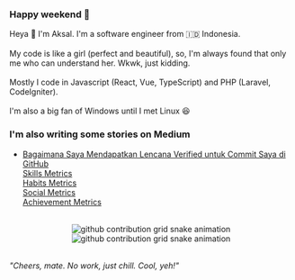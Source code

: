 ### Happy weekend 🥰<br>
Heya 👋 I'm Aksal. I'm a software engineer from 🇮🇩 Indonesia.<br>
<br>
My code is like a girl (perfect and beautiful), so, I'm always found that only me who can understand her. Wkwk, just kidding.<br>
<br>
Mostly I code in Javascript (React, Vue, TypeScript) and PHP (Laravel, CodeIgniter).<br>
<br>
I'm also a big fan of Windows until I met Linux 😆<br>
### I'm also writing some stories on Medium<br>
- <a href="https://aksalsf.medium.com/bagaimana-saya-mendapatkan-lencana-verified-untuk-commit-saya-di-github-4093994452e9?source=rss-bd0cf8323376------2">Bagaimana Saya Mendapatkan Lencana Verified untuk Commit Saya di GitHub</a><br>
<a href="/skills-metrics.svg">Skills Metrics</a><br>
<a href="/habits-metrics.svg">Habits Metrics</a><br>
<a href="/social-metrics.svg">Social Metrics</a><br>
<a href="/achievement-metrics.svg">Achievement Metrics</a><br>
<p align="center"><br>
<img src="https://raw.githubusercontent.com/aksalsf/aksalsf/output/github-contribution-grid-snake-dark.svg#gh-dark-mode-only" alt="github contribution grid snake animation"><img src="https://raw.githubusercontent.com/aksalsf/aksalsf/output/github-contribution-grid-snake.svg#gh-light-mode-only" alt="github contribution grid snake animation"><br>
</p><br>
<em>&quot;Cheers, mate. No work, just chill. Cool, yeh!&quot;</em><br>

